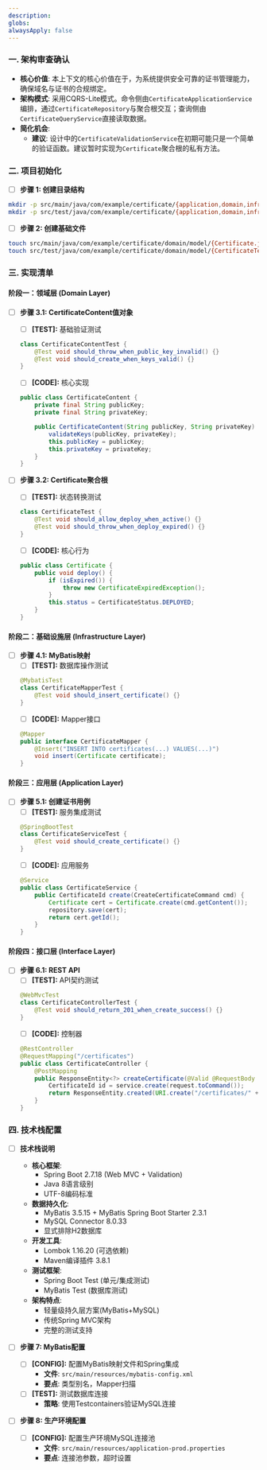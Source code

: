 ```yaml
---
description:
globs:
alwaysApply: false
---
```


### **一. 架构审查确认**

- **核心价值**: 本上下文的核心价值在于，为系统提供安全可靠的证书管理能力，确保域名与证书的合规绑定。
- **架构模式**: 采用CQRS-Lite模式。命令侧由`CertificateApplicationService`编排，通过`CertificateRepository`与聚合根交互；查询侧由`CertificateQueryService`直接读取数据。
- **简化机会**:
    - **建议**: 设计中的`CertificateValidationService`在初期可能只是一个简单的验证函数。建议暂时实现为`Certificate`聚合根的私有方法。

### **二. 项目初始化**

- [ ] **步骤 1: 创建目录结构**

```bash
mkdir -p src/main/java/com/example/certificate/{application,domain,infrastructure,interfaces}
mkdir -p src/test/java/com/example/certificate/{application,domain,infrastructure,interfaces}
```

- [ ] **步骤 2: 创建基础文件**

```bash
touch src/main/java/com/example/certificate/domain/model/{Certificate.java,CertificateContent.java}
touch src/test/java/com/example/certificate/domain/model/{CertificateTest.java,CertificateContentTest.java}
```

### **三. 实现清单**

#### **阶段一：领域层 (Domain Layer)**

- [ ] **步骤 3.1: CertificateContent值对象**

    - [ ] **[TEST]:** 基础验证测试

    ```java
    class CertificateContentTest {
        @Test void should_throw_when_public_key_invalid() {}
        @Test void should_create_when_keys_valid() {}
    }
    ```

    - [ ] **[CODE]:** 核心实现

    ```java
    public class CertificateContent {
        private final String publicKey;
        private final String privateKey;

        public CertificateContent(String publicKey, String privateKey) {
            validateKeys(publicKey, privateKey);
            this.publicKey = publicKey;
            this.privateKey = privateKey;
        }
    }
    ```

- [ ] **步骤 3.2: Certificate聚合根**
    - [ ] **[TEST]:** 状态转换测试
    ```java
    class CertificateTest {
        @Test void should_allow_deploy_when_active() {}
        @Test void should_throw_when_deploy_expired() {}
    }
    ```
    - [ ] **[CODE]:** 核心行为
    ```java
    public class Certificate {
        public void deploy() {
            if (isExpired()) {
                throw new CertificateExpiredException();
            }
            this.status = CertificateStatus.DEPLOYED;
        }
    }
    ```

#### **阶段二：基础设施层 (Infrastructure Layer)**

- [ ] **步骤 4.1: MyBatis映射**
    - [ ] **[TEST]:** 数据库操作测试
    ```java
    @MybatisTest
    class CertificateMapperTest {
        @Test void should_insert_certificate() {}
    }
    ```
    - [ ] **[CODE]:** Mapper接口
    ```java
    @Mapper
    public interface CertificateMapper {
        @Insert("INSERT INTO certificates(...) VALUES(...)")
        void insert(Certificate certificate);
    }
    ```

#### **阶段三：应用层 (Application Layer)**

- [ ] **步骤 5.1: 创建证书用例**
    - [ ] **[TEST]:** 服务集成测试
    ```java
    @SpringBootTest
    class CertificateServiceTest {
        @Test void should_create_certificate() {}
    }
    ```
    - [ ] **[CODE]:** 应用服务
    ```java
    @Service
    public class CertificateService {
        public CertificateId create(CreateCertificateCommand cmd) {
            Certificate cert = Certificate.create(cmd.getContent());
            repository.save(cert);
            return cert.getId();
        }
    }
    ```

#### **阶段四：接口层 (Interface Layer)**

- [ ] **步骤 6.1: REST API**
    - [ ] **[TEST]:** API契约测试
    ```java
    @WebMvcTest
    class CertificateControllerTest {
        @Test void should_return_201_when_create_success() {}
    }
    ```
    - [ ] **[CODE]:** 控制器
    ```java
    @RestController
    @RequestMapping("/certificates")
    public class CertificateController {
        @PostMapping
        public ResponseEntity<?> createCertificate(@Valid @RequestBody CreateCertificateRequest request) {
            CertificateId id = service.create(request.toCommand());
            return ResponseEntity.created(URI.create("/certificates/" + id)).build();
        }
    }
    ```

### **四. 技术栈配置**

- [ ] **技术栈说明**

    - **核心框架**:
        - Spring Boot 2.7.18 (Web MVC + Validation)
        - Java 8语言级别
        - UTF-8编码标准
    - **数据持久化**:
        - MyBatis 3.5.15 + MyBatis Spring Boot Starter 2.3.1
        - MySQL Connector 8.0.33
        - 显式排除H2数据库
    - **开发工具**:
        - Lombok 1.16.20 (可选依赖)
        - Maven编译插件 3.8.1
    - **测试框架**:
        - Spring Boot Test (单元/集成测试)
        - MyBatis Test (数据库测试)
    - **架构特点**:
        - 轻量级持久层方案(MyBatis+MySQL)
        - 传统Spring MVC架构
        - 完整的测试支持

- [ ] **步骤 7: MyBatis配置**

    - [ ] **[CONFIG]:** 配置MyBatis映射文件和Spring集成
        - **文件**: `src/main/resources/mybatis-config.xml`
        - **要点**: 类型别名，Mapper扫描
    - [ ] **[TEST]:** 测试数据库连接
        - **策略**: 使用Testcontainers验证MySQL连接

- [ ] **步骤 8: 生产环境配置**
    - [ ] **[CONFIG]:** 配置生产环境MySQL连接池
        - **文件**: `src/main/resources/application-prod.properties`
        - **要点**: 连接池参数，超时设置
